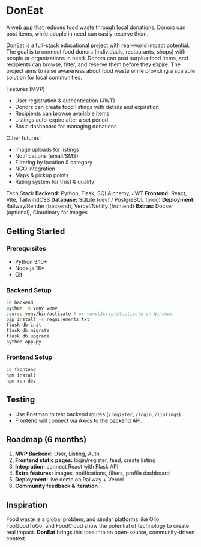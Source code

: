# DonEat
A web app that reduces food waste through local donations. Donors can post items, while people in need can easily reserve them.


DonEat is a full-stack educational project with real-world impact potential.
The goal is to connect food donors (individuals, restaurants, shops) with people or organizations in need.
Donors can post surplus food items, and recipients can browse, filter, and reserve them before they expire.
The project aims to raise awareness about food waste while providing a scalable solution for local communities.

Features (MVP)
- User registration & authentication (JWT)
- Donors can create food listings with details and expiration
- Recipients can browse available items
- Listings auto-expire after a set period
- Basic dashboard for managing donations

Other futures:
- Image uploads for listings
- Notifications (email/SMS)
- Filtering by location & category
- NGO integration
- Maps & pickup points
- Rating system for trust & quality

Tech Stack
**Backend:** Python, Flask, SQLAlchemy, JWT
**Frontend:** React, Vite, TailwindCSS
**Database:** SQLite (dev) / PostgreSQL (prod)
**Deployment:** Railway/Render (backend), Vercel/Netlify (frontend)
**Extras:** Docker (optional), Cloudinary for images

## Getting Started

### Prerequisites
- Python 3.10+
- Node.js 18+
- Git


### Backend Setup
```bash
cd backend
python -m venv venv
source venv/bin/activate # or venv\Scripts\activate on Windows
pip install -r requirements.txt
flask db init
flask db migrate
flask db upgrade
python app.py
```


### Frontend Setup
```bash
cd frontend
npm install
npm run dev
```

## Testing
- Use Postman to test backend routes (`/register`, `/login`, `/listings`).
- Frontend will connect via Axios to the backend API.

## Roadmap (6 months)
1. **MVP Backend:** User, Listing, Auth
2. **Frontend static pages:** login/register, feed, create listing
3. **Integration:** connect React with Flask API
4. **Extra features:** images, notifications, filters, profile dashboard
5. **Deployment:** live demo on Railway + Vercel
6. **Community feedback & iteration**

## Inspiration
Food waste is a global problem, and similar platforms like Olio, TooGoodToGo, and FoodCloud show the potential of technology to create real impact. **DonEat** brings this idea into an open-source, community-driven context.
  

